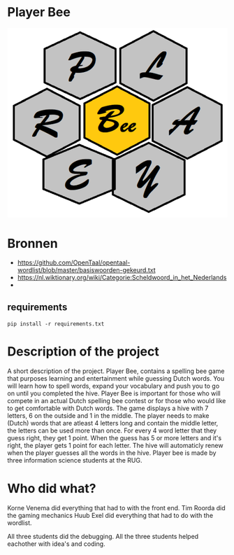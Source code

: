 # Player Bee

![alt text](logo.png)

# Bronnen
* https://github.com/OpenTaal/opentaal-wordlist/blob/master/basiswoorden-gekeurd.txt
* https://nl.wiktionary.org/wiki/Categorie:Scheldwoord_in_het_Nederlands
* 

## requirements
```
pip install -r requirements.txt
```

# Description of the project
A short description of the project.
Player Bee, contains a spelling bee game that purposes learning and entertainment while guessing Dutch words.
You will learn how to spell words, expand your vocabulary and push you to go on until you completed the hive.
Player Bee is important for those who will compete in an actual Dutch spelling bee contest or for those who would like to get comfortable with Dutch words.
The game displays a hive with 7 letters, 6 on the outside and 1 in the middle.
The player needs to make (Dutch) words that are atleast 4 letters long and contain the middle letter, the letters can be used more than once.
For every 4 word letter that they guess right, they get 1 point.
When the guess has 5 or more letters and it's right, the player gets 1 point for each letter.
The hive will automaticly renew when the player guesses all the words in the hive.
Player bee is made by three information science students at the RUG.

# Who did what?
Korne Venema did everything that had to with the front end.
Tim Roorda did the gaming mechanics
Huub Exel did everything that had to do with the wordlist.

All three students did the debugging.
All the three students helped eachother with idea's and coding.
